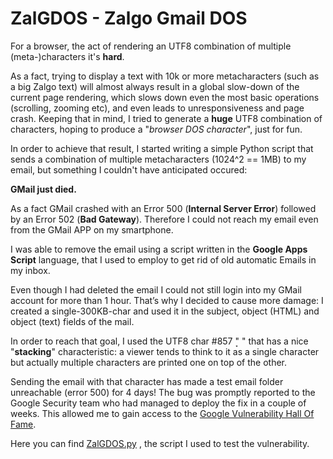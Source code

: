 # ZalGDOS - Zalgo Gmail DOS

For a browser, the act of rendering an UTF8 combination of multiple (meta-)characters it's **hard**.

As a fact, trying to display a text with 10k or more metacharacters (such as a big Zalgo text) will almost always result in a global slow-down of the current page rendering, which slows down even the most basic operations (scrolling, zooming etc), and  even leads to unresponsiveness and page crash.
Keeping that in mind, I tried to generate a **huge** UTF8 combination of characters, hoping to produce a "*browser DOS character*", just for fun.

In order to achieve that result, I started writing a simple Python script that sends a combination of multiple metacharacters (1024^2 == 1MB) to my email, but something I couldn't have anticipated occured:

**GMail just died.**

As a fact GMail crashed with an Error 500 (**Internal Server Error**) followed by an Error 502 (**Bad Gateway**). Therefore I could not reach my email even from the GMail APP on my smartphone.

I was able to remove the email using a script written in the **Google Apps Script** language, that I used to employ to get rid of old automatic Emails in my inbox.

Even though I had deleted the email I could not still login into my GMail account for more than 1 hour.
That’s why I decided to cause more damage: I created a single-300KB-char and used it in the subject, object (HTML) and object (text) fields of the mail.

In order to reach that goal, I used the UTF8 char #857 "͙ " that has a nice "**stacking**" characteristic: a viewer tends to think to it as a single character but actually multiple characters are printed one on top of the other.

Sending the email with that character has made a test email folder unreachable (error 500) for 4 days!
The bug was promptly reported to the Google Security team who had managed to deploy the fix in a couple of weeks.
This allowed me to gain access to the [Google Vulnerability Hall Of Fame](https://bughunter.withgoogle.com/profile/31e91e86-7a21-4110-a87b-dfde58e06116).

Here you can find [ZalGDOS.py](https://github.com/ShotokanZH/ZalGDOS/blob/master/ZalGDOS.py) , the script I used to test the vulnerability.

